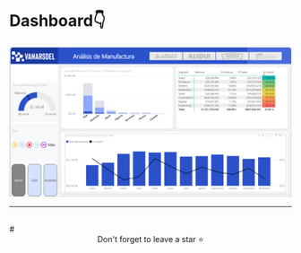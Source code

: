 # Dashboard👇
![Captura de pantalla 2024-04-11 204100.png](https://github.com/LuisCeja1286/DataInsightsPortfolio/blob/main/Captura%20de%20pantalla%202024-04-11%20204100.png)


<hr />
<br />
# <div align="center">Don't forget to leave a star ⭐️</div>
